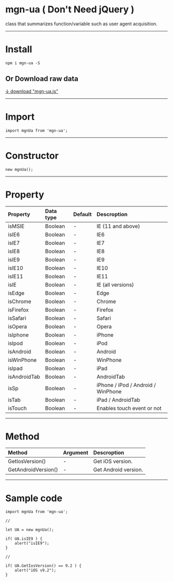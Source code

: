 # mgn-ua ( Don't Need jQuery )


class that summarizes function/variable such as user agent acquisition.

___

# Install

```
npm i mgn-ua -S
```

## Or Download raw data
[↓ download "mgn-ua.js"](https://raw.githubusercontent.com/frontend-isobar-jp/mgn-ua/master/src/mgn-ua.js)

___

# Import

```
import mgnUa from 'mgn-ua';
```

___

# Constructor

```
new mgnUa();
```

___

# Property

|Property|Data type|Default|Descroption|
|:-------|:--------|:------|:----------|
|isMSIE|Boolean|-|IE (11 and above)|
|isIE6|Boolean|-|IE6|
|isIE7|Boolean|-|IE7|
|isIE8|Boolean|-|IE8|
|isIE9|Boolean|-|IE9|
|isIE10|Boolean|-|IE10|
|isIE11|Boolean|-|IE11|
|isIE|Boolean|-|IE (all versions)|
|isEdge|Boolean|-|Edge|
|isChrome|Boolean|-|Chrome|
|isFirefox|Boolean|-|Firefox|
|isSafari|Boolean|-|Safari|
|isOpera|Boolean|-|Opera|
|isIphone|Boolean|-|iPhone|
|isIpod|Boolean|-|iPod|
|isAndroid|Boolean|-|Android|
|isWinPhone|Boolean|-|WinPhone|
|isIpad|Boolean|-|iPad|
|isAndroidTab|Boolean|-|AndroidTab|
|isSp|Boolean|-|iPhone / iPod / Android / WinPhone|
|isTab|Boolean|-|iPad / AndroidTab|
|isTouch|Boolean|-|Enables touch event or not|

___

# Method

|Method|Argument|Descroption|
|:-------|:--------|:----------|
|GetIosVersion()|-|Get iOS version.|
|GetAndroidVersion()|-|Get Android version.|
___

# Sample code

```
import mgnUa from 'mgn-ua';

//

let UA = new mgnUa();

if( UA.isIE9 ) {
    alert("isIE9");
}

//

if( UA.GetIosVersion() == 9.2 ) {
    alert("iOS v9.2");
}
```
